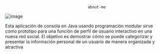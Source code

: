                                          about-me
![image](https://github.com/user-attachments/assets/295921d7-1bf5-4b24-8aa4-511387cdd414)

Esta aplicación de consola en Java usando programación modular sirve como prototipo para una función de perfil de usuario interactivo en una nueva red social. 
El objetivo es demostrar cómo se puede categorizar y presentar la información personal de un usuario de manera organizada y atractiva
